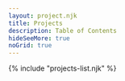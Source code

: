 ```yaml
---
layout: project.njk
title: Projects
description: Table of Contents
hideSeeMore: true
noGrid: true
---
```


{% include "projects-list.njk" %}
